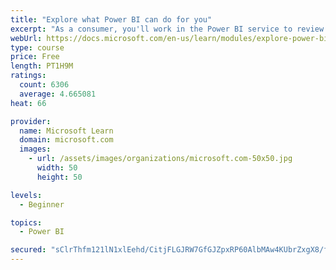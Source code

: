 ```yaml
---
title: "Explore what Power BI can do for you"
excerpt: "As a consumer, you'll work in the Power BI service to review and interact with content that has been shared with you. This module provides the foundational information that you need to work effectively in the Power BI service."
webUrl: https://docs.microsoft.com/en-us/learn/modules/explore-power-bi-service/
type: course
price: Free
length: PT1H9M
ratings:
  count: 6306
  average: 4.665081
heat: 66

provider:
  name: Microsoft Learn
  domain: microsoft.com
  images:
    - url: /assets/images/organizations/microsoft.com-50x50.jpg
      width: 50
      height: 50

levels:
  - Beginner

topics:
  - Power BI

secured: "sClrThfm121lN1xlEehd/CitjFLGJRW7GfGJZpxRP60AlbMAw4KUbrZxgX8/f5nQ3FYr55rcJdUKH+rld1Qr20Sfh/0Y9uBkhdPpEaLkipugXXmJYnGBwcmPGoVzk1tXi/Cy141vtbV0ZSGF0YuqXw0c+ffC8FwGhXgdLo5FsYQeNULtqfVgiQwBjA7qvxNmhHSDEbgje7ulYVM3Z3KENjloGYK8umkhUfAd6xYkezFfuaIQND5hJu8AMijZnxe6t4P4NopNk3wjJRe2AP1x3hj4dqxkoCqhMHPYJ60Q0vP6+TF9YJkeB59pq38ZkfnVqPIe/k1p7B+o00wdt3PqFNRvLGc5sEV43SY3QcxDlH4vw7pPQ7YtAb/8ehmXpe0LTmA25ARs/yZ8JmsZpWNDqQ==;UVGo3SKmBfqeXFjrjXD7Hg=="
---
```


